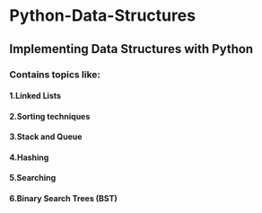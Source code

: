 # Python-Data-Structures
## Implementing Data Structures with Python
### Contains topics like:
#### 1.Linked Lists
#### 2.Sorting techniques
#### 3.Stack and Queue
#### 4.Hashing
#### 5.Searching
#### 6.Binary Search Trees (BST)
